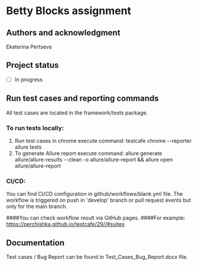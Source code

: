 
# Betty Blocks assignment 

## Authors and acknowledgment
Ekaterina Pertseva

## Project status
- [ ] In progress

## Run test cases and reporting commands
All test cases are located in the framework/tests package.

### To run tests locally:
1. Run test cases in chrome execute command: testcafe chrome --reporter allure tests
2. To generate Allure report execute command: allure generate allure/allure-results --clean -o allure/allure-report && allure open allure/allure-report

### CI/CD:
You can find CI/CD configuration in github/workflows/blank.yml file.
The workflow is triggered on push in 'develop' branch or pull request events but only for the main branch.

####You can check workflow result via GitHub pages.
####For example: https://perchishka.github.io/testcafe/29//#suites

## Documentation
Test cases / Bug Report can be found in Test_Cases_Bug_Report.docx file.




